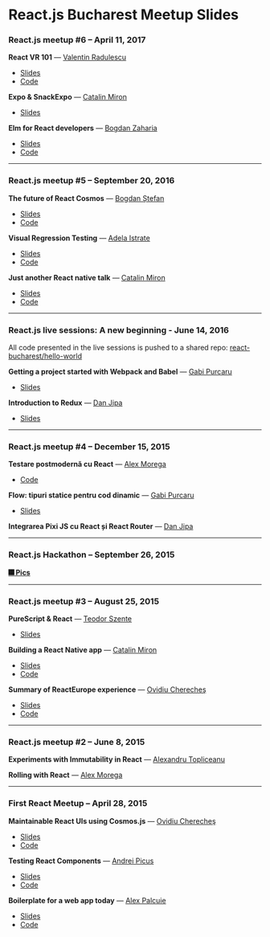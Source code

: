 # React.js Bucharest Meetup Slides

### React.js meetup #6 – April 11, 2017

__React VR 101__ — [Valentin Radulescu](https://github.com/RadValentin)
- [Slides](https://docs.google.com/presentation/d/1_ookC72csAi3UixYIsd9wxGZW83B1gTMntvNZVcAjy8/edit?usp=sharing)
- [Code](https://github.com/RadValentin/put-on-the-glasses-vr)

__Expo & SnackExpo__ — [Catalin Miron](https://github.com/catalinmiron)
- [Slides](http://slides.com/catalinmiron/deck-1#/)

__Elm for React developers__ — [Bogdan Zaharia](https://github.com/zaboco)
- [Slides](https://speakerdeck.com/zaboco/elm-for-react-developers)
- [Code](https://github.com/zaboco/elm-and-react)

---

### React.js meetup #5 – September 20, 2016

__The future of React Cosmos__ — [Bogdan Ștefan](https://github.com/bogdanjsx)
- [Slides](https://github.com/react-bucharest/slides/blob/master/assets/sept-2016/bogdan-stefan-the-future-of-react-cosmos.pdf)
- [Code](https://github.com/skidding/react-cosmos)

__Visual Regression Testing__ — [Adela Istrate](https://github.com/adela-istrate-hs)
- [Slides](https://github.com/react-bucharest/slides/blob/master/assets/sept-2016/adela-istrate-visual-regression-testing.pdf)
- [Code](https://github.com/react-bucharest/mugshot-demo)

__Just another React native talk__ — [Catalin Miron](https://github.com/catalinmiron)
- [Slides](https://github.com/react-bucharest/slides/blob/master/assets/sept-2016/catalin-miron-just-another-react-native-talk.pdf)
- [Code](https://github.com/catalinmiron/react-native-dribbble-app)

---

### React.js live sessions: A new beginning - June 14, 2016

All code presented in the live sessions is pushed to a shared repo: [react-bucharest/hello-world](https://github.com/react-bucharest/hello-world)

__Getting a project started with Webpack and Babel__ — [Gabi Purcaru](https://github.com/gabipurcaru)
- [Slides](https://github.com/react-bucharest/slides/blob/master/assets/june-2016/Bootstrapping%20a%20React%20project%20with%20ES6.pdf)

__Introduction to Redux__ — [Dan Jipa](https://github.com/therealthing)
- [Slides](https://github.com/react-bucharest/slides/blob/master/assets/june-2016/dan-jipa-redux-react.pdf)

---

### React.js meetup #4 – December 15, 2015

__Testare postmodernă cu React__ — [Alex Morega](https://github.com/mgax)
- [Code](https://github.com/mgax/talk-react-testing)

__Flow: tipuri statice pentru cod dinamic__ — [Gabi Purcaru](https://github.com/gabipurcaru)
- [Slides](https://drive.google.com/file/d/0B4YYApDApPecY2F3QXlQQm1jRG8/view)

__Integrarea Pixi JS cu React și React Router__ — [Dan Jipa](https://github.com/therealthing)


---

### React.js Hackathon – September 26, 2015

__[:fireworks: Pics](https://goo.gl/photos/K5raFkREwrroMLY2A)__

---

### React.js meetup #3 – August 25, 2015

 __PureScript & React__ — [Teodor Szente](https://github.com/teosz)
 - [Slides](https://docs.google.com/presentation/d/1j9K8UbdXoT3QmVEc5524Fla04DaRWHiWrrfhYPRHT7I/edit?usp=sharing)

__Building a React Native app__ — [Catalin Miron](https://github.com/catalinmiron)
- [Slides](http://slides.com/catalinmiron/deck#/)
- [Code](https://github.com/catalinmiron/weather-meetup)

__Summary of ReactEurope experience__ — [Ovidiu Cherecheş](https://github.com/skidding/)
- [Slides](https://slides.com/skidding/react-meetup-3/)
- [Code](https://github.com/skidding/flux-dispatcher-game)

---

### React.js meetup #2 – June 8, 2015

__Experiments with Immutability in React__ — [Alexandru Topliceanu](https://github.com/topliceanu)

__Rolling with React__ — [Alex Morega](https://github.com/mgax)

---

### First React Meetup – April 28, 2015

__Maintainable React UIs using Cosmos.js__ — [Ovidiu Cherecheş](https://github.com/skidding/)
- [Slides](https://speakerdeck.com/skidding/maintainable-react-uis-using-cosmos-dot-js)
- [Code](https://github.com/skidding/cosmos)

__Testing React Components__ — [Andrei Picus](https://github.com/NiGhTTraX/)
- [Slides](https://speakerdeck.com/nighttrax/testing-react-components)
- [Code](https://github.com/NiGhTTraX/react-test-buffet)

__Boilerplate for a web app today__ — [Alex Palcuie](https://github.com/palcu)
- [Slides](https://speakerdeck.com/palcu/boilerplate-for-a-web-app-today)
- [Code](https://github.com/infoeducatie/infoeducatie-ui)
